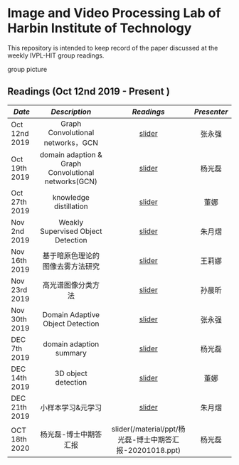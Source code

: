 # Image and Video Processing Lab of Harbin Institute of Technology
This repository is intended to keep record of the paper discussed at the weekly IVPL-HIT group readings.

group picture

## Readings (Oct 12nd 2019 - Present )

*Date* | *Description* | *Readings* | *Presenter*
-------- | :-----------:  | :-----------: | :-----------:|
Oct 12nd 2019 | Graph Convolutional networks，GCN | [slider](/material/ppt/GCN_张永强.pptx) | 张永强 
Oct 19th 2019 | domain adaption & Graph Convolutional networks(GCN) |[slider](/material/ppt/组会20191019.pptx) | 杨光磊
Oct 27th 2019 | knowledge distillation |[slider](/material/ppt/10、27组会.pptx) | 董娜
Nov 2nd 2019 | Weakly Supervised Object Detection |[slider](/material/ppt/组会20191102.pptx) | 朱月熠
Nov 16th 2019 | 基于暗原色理论的图像去雾方法研究 |[slider](/material/ppt/王莉娜(2).pptx) | 王莉娜
Nov 23rd 2019 | 高光谱图像分类方法 |[slider](/material/ppt/高光谱图像分类.pptx) | 孙晨昕
Nov 30th 2019 | Domain Adaptive Object Detection |[slider](/material/ppt/DA_Object_Detection_张永强.pptx) | 张永强 
DEC 7th 2019 |  domain adaption summary |[slider](/material/ppt/组会20191207.pptx) | 杨光磊 
DEC 14th 2019 | 3D object detection |[slider](/material/ppt/12.14组会.pptx) | 董娜
DEC 21th 2019 | 小样本学习&元学习 |[slider](/material/ppt/组会20191221.pptx) | 朱月熠
OCT 18th 2020 | 杨光磊-博士中期答汇报 |slider(/material/ppt/杨光磊-博士中期答汇报-20201018.ppt)| 杨光磊
